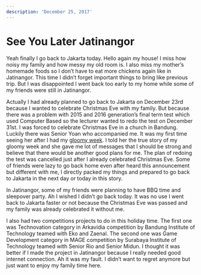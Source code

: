 ```yaml
---
description: 'December 25, 2017'
---
```


# See You Later Jatinangor

Yeah finally I go back to Jakarta today. Hello again my house! I miss how noisy my family and how messy my old room is. I also miss my mother’s homemade foods so I don’t have to eat more chickens again like in Jatinangor. This time I didn’t forget important things to bring like previous trip. But I was disappointed I went back too early to my home while some of my friends were still in Jatinangor.

Actually I had already planned to go back to Jakarta on December 23rd because I wanted to celebrate Christmas Eve with my family. But because there was a problem with 2015 and 2016 generation’s final term test which used Computer Based so the lecturer wanted to redo the test on December 31st. I was forced to celebrate Christmas Eve in a church in Bandung. Luckily there was Senior Yoan who accompanied me. It was my first time seeing her after I had my [gloomy week](gloomy-week.md). I told her the true story of my gloomy week and she gave me lot of messages that I should be strong and believe that there would be another good plans for me. The plan of redoing the test was cancelled just after I already celebrated Christmas Eve. Some of friends were lazy to go back home even after heard this announcement but different with me, I directly packed my things and prepared to go back to Jakarta in the next day or today in this story.

In Jatinangor, some of my friends were planning to have BBQ time and sleepover party. Ah I wished I didn’t go back today. It was no use I went back to Jakarta faster or not because the Christmas Eve was passed and my family was already celebrated it without me.

I also had two competitions projects to do in this holiday time. The first one was Technovation category in Arkavidia competition by Bandung Institute of Technology teamed with Eko and Zaenal. The second one was Game Development category in MAGE competition by Surabaya Institute of Technology teamed with Senior Rio and Senior Midun. I thought it was better if I made the project in Jatinangor because I really needed good internet connection. Ah it was my fault. I didn’t want to regret anymore but just want to enjoy my family time here.

